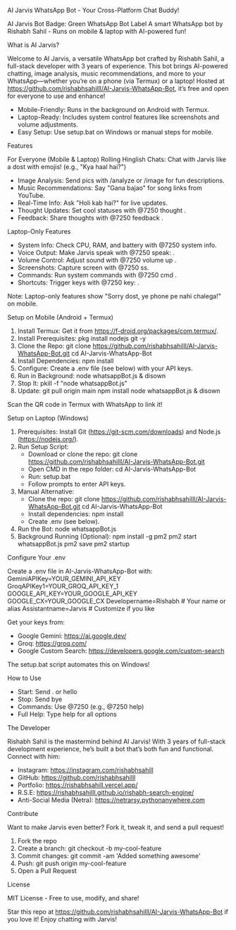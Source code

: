 AI Jarvis WhatsApp Bot - Your Cross-Platform Chat Buddy!

AI Jarvis Bot Badge: Green WhatsApp Bot Label
A smart WhatsApp bot by Rishabh Sahil - Runs on mobile & laptop with AI-powered fun!

What is AI Jarvis?

Welcome to AI Jarvis, a versatile WhatsApp bot crafted by Rishabh Sahil, a full-stack developer with 3 years of experience. This bot brings AI-powered chatting, image analysis, music recommendations, and more to your WhatsApp—whether you’re on a phone (via Termux) or a laptop! Hosted at https://github.com/rishabhsahilll/AI-Jarvis-WhatsApp-Bot, it’s free and open for everyone to use and enhance!

- Mobile-Friendly: Runs in the background on Android with Termux.
- Laptop-Ready: Includes system control features like screenshots and volume adjustments.
- Easy Setup: Use setup.bat on Windows or manual steps for mobile.

Features

For Everyone (Mobile & Laptop)
Rolling Hinglish Chats: Chat with Jarvis like a dost with emojis! (e.g., "Kya haal hai?")
- Image Analysis: Send pics with /analyze or /image <query> for fun descriptions.
- Music Recommendations: Say "Gana bajao" for song links from YouTube.
- Real-Time Info: Ask "Holi kab hai?" for live updates.
- Thought Updates: Set cool statuses with @7250 thought <options>.
- Feedback: Share thoughts with @7250 feedback <text>.

Laptop-Only Features
- System Info: Check CPU, RAM, and battery with @7250 system info.
- Voice Output: Make Jarvis speak with @7250 speak: <text>.
- Volume Control: Adjust sound with @7250 volume up <percent>.
- Screenshots: Capture screen with @7250 ss.
- Commands: Run system commands with @7250 cmd <command>.
- Shortcuts: Trigger keys with @7250 key: <shortcut>.

Note: Laptop-only features show "Sorry dost, ye phone pe nahi chalega!" on mobile.

Setup on Mobile (Android + Termux)

1. Install Termux: Get it from https://f-droid.org/packages/com.termux/.
2. Install Prerequisites:
   pkg install nodejs git -y
3. Clone the Repo:
   git clone https://github.com/rishabhsahilll/AI-Jarvis-WhatsApp-Bot.git
   cd AI-Jarvis-WhatsApp-Bot
4. Install Dependencies:
   npm install
5. Configure: Create a .env file (see below) with your API keys.
6. Run in Background:
   node whatsappBot.js & disown
7. Stop It:
   pkill -f "node whatsappBot.js"
8. Update:
   git pull origin main
   npm install
   node whatsappBot.js & disown

Scan the QR code in Termux with WhatsApp to link it!

Setup on Laptop (Windows)

1. Prerequisites: Install Git (https://git-scm.com/downloads) and Node.js (https://nodejs.org/).
2. Run Setup Script:
   - Download or clone the repo:
     git clone https://github.com/rishabhsahilll/AI-Jarvis-WhatsApp-Bot.git
   - Open CMD in the repo folder:
     cd AI-Jarvis-WhatsApp-Bot
   - Run:
     setup.bat
   - Follow prompts to enter API keys.
3. Manual Alternative:
   - Clone the repo:
     git clone https://github.com/rishabhsahilll/AI-Jarvis-WhatsApp-Bot.git
     cd AI-Jarvis-WhatsApp-Bot
   - Install dependencies:
     npm install
   - Create .env (see below).
4. Run the Bot:
   node whatsappBot.js
5. Background Running (Optional):
   npm install -g pm2
   pm2 start whatsappBot.js
   pm2 save
   pm2 startup

Configure Your .env

Create a .env file in AI-Jarvis-WhatsApp-Bot with:
GeminiAPIKey=YOUR_GEMINI_API_KEY
GroqAPIKey1=YOUR_GROQ_API_KEY_1
GOOGLE_API_KEY=YOUR_GOOGLE_API_KEY
GOOGLE_CX=YOUR_GOOGLE_CX
Developername=Rishabh           # Your name or alias
Assistantname=Jarvis            # Customize if you like

Get your keys from:
- Google Gemini: https://ai.google.dev/
- Groq: https://groq.com/
- Google Custom Search: https://developers.google.com/custom-search

The setup.bat script automates this on Windows!

How to Use

- Start: Send . or hello
- Stop: Send bye
- Commands: Use @7250 <command> (e.g., @7250 help)
- Full Help: Type help for all options

The Developer

Rishabh Sahil is the mastermind behind AI Jarvis! With 3 years of full-stack development experience, he’s built a bot that’s both fun and functional. Connect with him:
- Instagram: https://instagram.com/rishabhsahill
- GitHub: https://github.com/rishabhsahilll
- Portfolio: https://rishabhsahill.vercel.app/
- R.S.E: https://rishabhsahilll.github.io/rishabh-search-engine/
- Anti-Social Media (Netra): https://netrarsy.pythonanywhere.com

Contribute

Want to make Jarvis even better? Fork it, tweak it, and send a pull request!
1. Fork the repo
2. Create a branch:
   git checkout -b my-cool-feature
3. Commit changes:
   git commit -am 'Added something awesome'
4. Push:
   git push origin my-cool-feature
5. Open a Pull Request

License

MIT License - Free to use, modify, and share!

Star this repo at https://github.com/rishabhsahilll/AI-Jarvis-WhatsApp-Bot if you love it!
Enjoy chatting with Jarvis!
